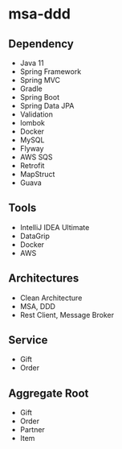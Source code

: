 # msa-ddd

## Dependency
- Java 11
- Spring Framework
- Spring MVC
- Gradle
- Spring Boot
- Spring Data JPA
- Validation
- lombok
- Docker
- MySQL
- Flyway
- AWS SQS
- Retrofit
- MapStruct
- Guava

## Tools
- IntelliJ IDEA Ultimate
- DataGrip
- Docker
- AWS

## Architectures
- Clean Architecture
- MSA, DDD
- Rest Client, Message Broker

## Service
- Gift
- Order

## Aggregate Root
- Gift
- Order
- Partner
- Item
